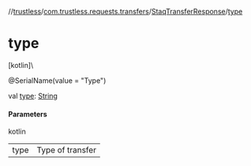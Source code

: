 //[trustless](../../../index.md)/[com.trustless.requests.transfers](../index.md)/[StaqTransferResponse](index.md)/[type](type.md)

# type

[kotlin]\

@SerialName(value = &quot;Type&quot;)

val [type](type.md): [String](https://kotlinlang.org/api/latest/jvm/stdlib/kotlin/-string/index.html)

#### Parameters

kotlin

| | |
|---|---|
| type | Type of transfer |
